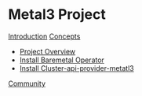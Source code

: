 # Metal3 Project

[Introduction](introduction.md)
[Concepts]()

- [Project Overview]()
- [Install Baremetal Operator]()
- [Install Cluster-api-provider-metatl3]()

[Community]()